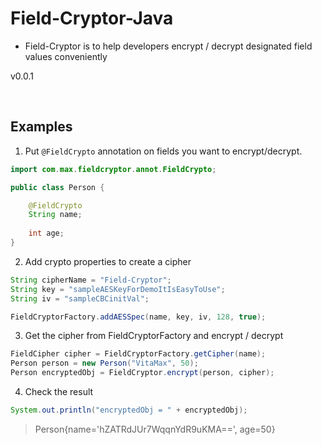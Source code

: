 # Field-Cryptor-Java
- Field-Cryptor is to help developers encrypt / decrypt designated field values conveniently

v0.0.1

<br>

## Examples

1. Put `@FieldCrypto` annotation on fields you want to encrypt/decrypt.
```java
import com.max.fieldcryptor.annot.FieldCrypto;

public class Person {

    @FieldCrypto
    String name;
    
    int age;
}
```

2. Add crypto properties to create a cipher
```java
String cipherName = "Field-Cryptor";
String key = "sampleAESKeyForDemoItIsEasyToUse";
String iv = "sampleCBCinitVal";

FieldCryptorFactory.addAESSpec(name, key, iv, 128, true);
```



3. Get the cipher from FieldCryptorFactory and encrypt / decrypt
```java
FieldCipher cipher = FieldCryptorFactory.getCipher(name);
Person person = new Person("VitaMax", 50);
Person encryptedObj = FieldCryptor.encrypt(person, cipher);
```

4. Check the result
```java
System.out.println("encryptedObj = " + encryptedObj);
```

>Person{name='hZATRdJUr7WqqnYdR9uKMA==', age=50}
